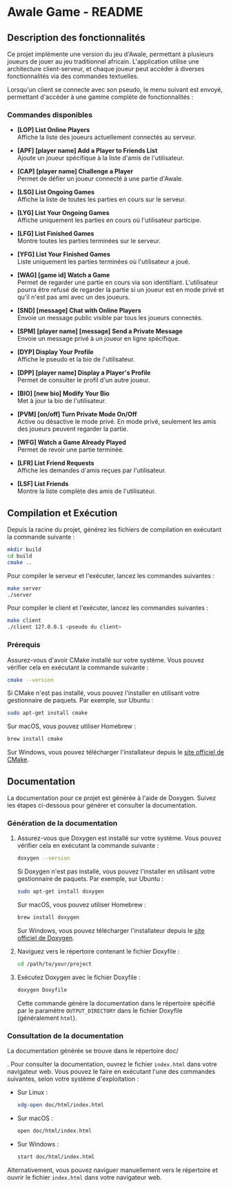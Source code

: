 # Awale Game - README

## Description des fonctionnalités

Ce projet implémente une version du jeu d'Awale, permettant à plusieurs joueurs de jouer au jeu traditionnel africain. L'application utilise une architecture client-serveur, et chaque joueur peut accéder à diverses fonctionnalités via des commandes textuelles.

Lorsqu'un client se connecte avec son pseudo, le menu suivant est envoyé, permettant d'accéder à une gamme complète de fonctionnalités :

### Commandes disponibles

- **[LOP] List Online Players**  
  Affiche la liste des joueurs actuellement connectés au serveur.

- **[APF] [player name] Add a Player to Friends List**  
  Ajoute un joueur spécifique à la liste d'amis de l'utilisateur.

- **[CAP] [player name] Challenge a Player**  
  Permet de défier un joueur connecté à une partie d'Awale.

- **[LSG] List Ongoing Games**  
  Affiche la liste de toutes les parties en cours sur le serveur.

- **[LYG] List Your Ongoing Games**  
  Affiche uniquement les parties en cours où l'utilisateur participe.

- **[LFG] List Finished Games**  
  Montre toutes les parties terminées sur le serveur.

- **[YFG] List Your Finished Games**  
  Liste uniquement les parties terminées où l'utilisateur a joué.

- **[WAG] [game id] Watch a Game**  
  Permet de regarder une partie en cours via son identifiant. L'utilisateur pourra être refusé de regarder la partie si un joueur est en mode privé et qu'il n'est pas ami avec un des joueurs.

- **[SND] [message] Chat with Online Players**  
  Envoie un message public visible par tous les joueurs connectés.

- **[SPM] [player name] [message] Send a Private Message**  
  Envoie un message privé à un joueur en ligne spécifique.

- **[DYP] Display Your Profile**  
  Affiche le pseudo et la bio de l'utilisateur.

- **[DPP] [player name] Display a Player's Profile**  
  Permet de consulter le profil d'un autre joueur.

- **[BIO] [new bio] Modify Your Bio**  
  Met à jour la bio de l'utilisateur.

- **[PVM] [on/off] Turn Private Mode On/Off**  
  Active ou désactive le mode privé. En mode privé, seulement les amis des joueurs peuvent regarder la partie.

- **[WFG] Watch a Game Already Played**  
  Permet de revoir une partie terminée.

- **[LFR] List Friend Requests**  
  Affiche les demandes d'amis reçues par l'utilisateur.

- **[LSF] List Friends**  
  Montre la liste complète des amis de l'utilisateur.

## Compilation et Exécution

Depuis la racine du projet, générez les fichiers de compilation en exécutant la commande suivante :

```sh
mkdir build
cd build
cmake ..
```

Pour compiler le serveur et l'exécuter, lancez les commandes suivantes :

```sh
make server
./server
```

Pour compiler le client et l'exécuter, lancez les commandes suivantes :

```sh
make client
./client 127.0.0.1 <pseudo du client>
```

### Prérequis

Assurez-vous d'avoir CMake installé sur votre système. Vous pouvez vérifier cela en exécutant la commande suivante :

```sh
cmake --version
```

Si CMake n'est pas installé, vous pouvez l'installer en utilisant votre gestionnaire de paquets. Par exemple, sur Ubuntu :

```sh
sudo apt-get install cmake
```

Sur macOS, vous pouvez utiliser Homebrew :

```sh
brew install cmake
```

Sur Windows, vous pouvez télécharger l'installateur depuis le [site officiel de CMake](https://cmake.org/download/).

## Documentation

La documentation pour ce projet est générée à l'aide de Doxygen. Suivez les étapes ci-dessous pour générer et consulter la documentation.

### Génération de la documentation

1. Assurez-vous que Doxygen est installé sur votre système. Vous pouvez vérifier cela en exécutant la commande suivante :

   ```sh
   doxygen --version
   ```

   Si Doxygen n'est pas installé, vous pouvez l'installer en utilisant votre gestionnaire de paquets. Par exemple, sur Ubuntu :

   ```sh
   sudo apt-get install doxygen
   ```

   Sur macOS, vous pouvez utiliser Homebrew :

   ```sh
   brew install doxygen
   ```

   Sur Windows, vous pouvez télécharger l'installateur depuis le [site officiel de Doxygen](http://www.doxygen.nl/download.html).

2. Naviguez vers le répertoire contenant le fichier Doxyfile :

   ```sh
   cd /path/to/your/project
   ```

3. Exécutez Doxygen avec le fichier Doxyfile :

   ```sh
   doxygen Doxyfile
   ```

   Cette commande génère la documentation dans le répertoire spécifié par le paramètre `OUTPUT_DIRECTORY` dans le fichier Doxyfile (généralement `html`).

### Consultation de la documentation

La documentation générée se trouve dans le répertoire doc/

. Pour consulter la documentation, ouvrez le fichier `index.html` dans votre navigateur web. Vous pouvez le faire en exécutant l'une des commandes suivantes, selon votre système d'exploitation :

- Sur Linux :

  ```sh
  xdg-open doc/html/index.html
  ```

- Sur macOS :

  ```sh
  open doc/html/index.html
  ```

- Sur Windows :

  ```sh
  start doc/html/index.html
  ```

Alternativement, vous pouvez naviguer manuellement vers le répertoire et ouvrir le fichier `index.html` dans votre navigateur web.

```

```
